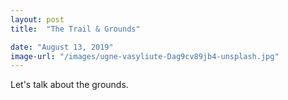 ```yaml
---
layout: post
title:  "The Trail & Grounds"

date: "August 13, 2019"
image-url: "/images/ugne-vasyliute-Dag9cv89jb4-unsplash.jpg"
---
```


Let's talk about the grounds.